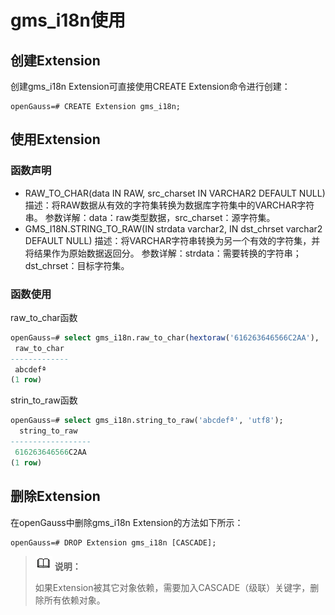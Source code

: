 # gms_i18n使用

## 创建Extension<a name="section21088306113"></a>

创建gms_i18n Extension可直接使用CREATE Extension命令进行创建：

```
openGauss=# CREATE Extension gms_i18n;
```

## 使用Extension<a name="section107391050141118"></a>

### 函数声明
- RAW_TO_CHAR(data IN RAW, src_charset IN VARCHAR2 DEFAULT NULL)
  描述：将RAW数据从有效的字符集转换为数据库字符集中的VARCHAR字符串。
  参数详解：data：raw类型数据，src_charset：源字符集。
- GMS_I18N.STRING_TO_RAW(IN strdata varchar2, IN dst_chrset varchar2 DEFAULT NULL)
  描述：将VARCHAR字符串转换为另一个有效的字符集，并将结果作为原始数据返回分。
  参数详解：strdata：需要转换的字符串；dst_chrset：目标字符集。

### 函数使用
raw_to_char函数
```sql
openGauss=# select gms_i18n.raw_to_char(hextoraw('616263646566C2AA'), 'utf8');
 raw_to_char 
-------------
 abcdefª
(1 row)

```

strin_to_raw函数
```sql
openGauss=# select gms_i18n.string_to_raw('abcdefª', 'utf8');
  string_to_raw   
------------------
 616263646566C2AA
(1 row)

```

## 删除Extension<a name="section1587441381220"></a>

在openGauss中删除gms_i18n Extension的方法如下所示：

```
openGauss=# DROP Extension gms_i18n [CASCADE];
```

>![](public_sys-resources/icon-note.png) **说明：** 
>
>如果Extension被其它对象依赖，需要加入CASCADE（级联）关键字，删除所有依赖对象。
